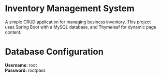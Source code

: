 # Inventory Management System
A simple CRUD application for managing business inventory. This project uses Spring Boot with a MySQL database, and Thymeleaf for dynamic page content.

# Database Configuration
**Username:** root </br>
**Password:** rootpass

